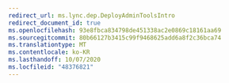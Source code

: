 ```yaml
---
redirect_url: ms.lync.dep.DeployAdminToolsIntro
redirect_document_id: true
ms.openlocfilehash: 93e8fbca834798de451338ac2e0869c18161aa69
ms.sourcegitcommit: 80b66127b3415c99f9468625add6a8f2c36bca74
ms.translationtype: MT
ms.contentlocale: ko-KR
ms.lasthandoff: 10/07/2020
ms.locfileid: "48376821"
---
```

